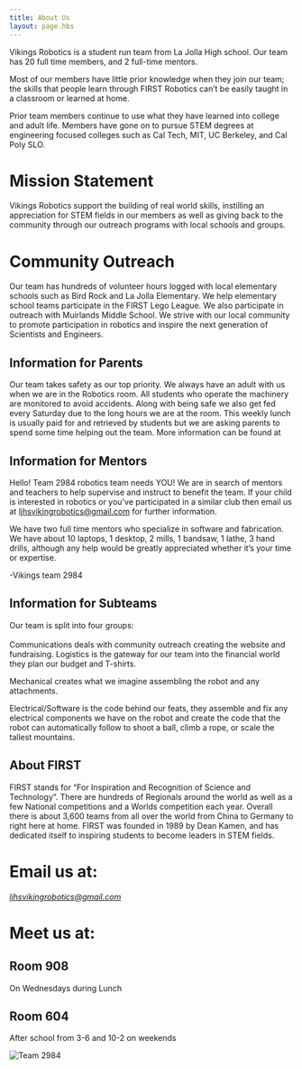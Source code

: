 ```yaml
---
title: About Us
layout: page.hbs
---
```


Vikings Robotics is a student run team from La Jolla High school. Our team has 20 full time members, and 2 full-time mentors.

Most of our members have little prior knowledge when they join our team; the skills that people learn through FIRST Robotics can’t be easily taught in a classroom or learned at home.

Prior team members continue to use what they have learned into college and adult life. Members have gone on to pursue STEM degrees at engineering focused colleges such as Cal Tech, MIT, UC Berkeley, and Cal Poly SLO.

# Mission Statement

Vikings Robotics support the building of real world skills, instilling an appreciation for STEM fields in our members as well as giving back to the community through our outreach programs with local schools and groups.

# Community Outreach

Our team has hundreds of volunteer hours logged with local elementary schools such as Bird Rock and La Jolla Elementary. We help elementary school teams participate in the FIRST Lego League. We also participate in outreach with Muirlands Middle School. We strive with our local community to promote participation in robotics and inspire the next generation of Scientists and Engineers.

## Information for Parents

Our team takes safety as our top priority. We always have an adult with us when we are in the Robotics room. All students who operate the machinery are monitored to avoid accidents. Along with being safe we also get fed every Saturday due to the long hours we are at the room. This weekly lunch is usually paid for and retrieved by students but we are asking parents to spend some time helping out the team. More information can be found at

## Information for Mentors

Hello! Team 2984 robotics team needs YOU! We are in search of mentors and teachers to help supervise and instruct to benefit the team. If your child is interested in robotics or you've participated in a similar club then email us at <a mailto="ljhsvikingrobotics@gmail.com">ljhsvikingrobotics@gmail.com</a> for further information.

We have two full time mentors who specialize in software and fabrication. We have about 10 laptops, 1 desktop, 2 mills, 1 bandsaw, 1 lathe, 3 hand drills, although any help would be greatly appreciated whether it’s your time or expertise.

-Vikings team 2984

## Information for Subteams

Our team is split into four groups: <br> <br>
 Communications deals with community outreach creating the website and fundraising. Logistics is the gateway for our team into the financial world they plan our budget and T-shirts.

 Mechanical creates what we imagine assembling the robot and any attachments.

 Electrical/Software is the code behind our feats, they assemble and fix any electrical components we have on the robot and create the code that the robot can automatically follow to shoot a ball, climb a rope, or scale the tallest mountains.

## About FIRST

FIRST stands for “For Inspiration and Recognition of Science and Technology”. There are hundreds of Regionals around the world as well as a few National competitions and a Worlds competition each year. Overall there is about 3,600 teams from all over the world from China to Germany to right here at home. FIRST was founded in 1989 by Dean Kamen, and has dedicated itself to inspiring students to become leaders in STEM fields.

<h1>Email us at:</h1>
<address>
<a href="ljhsvikingrobotics@gmail.com">ljhsvikingrobotics@gmail.com</a>
</address>
<h1>Meet us at:</h1>
<h2>Room 908</h2> On Wednesdays during Lunch
<br>
<h2>Room 604</h2> After school from 3-6 and 10-2 on weekends
<p>
  <img src="/images/team/team-photo-2018.jpg" alt="Team 2984">
</p>
